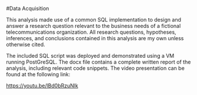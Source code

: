 #Data Acquisition

This analysis made use of a common SQL implementation to design and answer a research question relevant to the business needs of a fictional telecommunications organization. All research questions, hypotheses, inferences, and conclusions contained in this analysis are my own unless otherwise cited.

The included SQL script was deployed and demonstrated using a VM running PostGreSQL. The docx file contains a complete written report of the analysis, including relevant code snippets. The video presentation can be found at the following link:

https://youtu.be/lBd0bRzuNlk